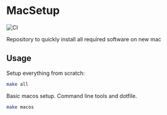 # MacSetup

![CI](https://github.com/Virtim/MacSetup/workflows/CI/badge.svg?branch=master)

Repository to quickly install all required software on new mac

## Usage

Setup everything from scratch:

```bash
make all
```

Basic macos setup. Command line tools and dotfile.

```bash
make macos
```
